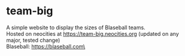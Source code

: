 # team-big
A simple website to display the sizes of Blaseball teams.\
Hosted on neocities at https://team-big.neocities.org (updated on any major, tested change)\
Blaseball: https://blaseball.com\
